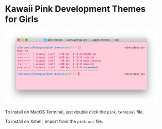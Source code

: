 # Kawaii Pink Development Themes for Girls

![Pink Theme for Mac Terminal](./screenshots/terminal.png)

To install on MacOS Terminal, just double click the `pink.terminal` file.

To install on Xshell, import from the `pink.xcs` file.

